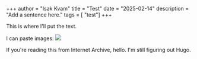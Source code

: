 +++
author = "Isak Kvam"
title = "Test"
date = "2025-02-14"
description = "Add a sentence here."
tags = [
    "test"]
+++

This is where I'll put the text.

I can paste images:
![](../../images/Screenshot%202025-04-23%20at%208.00.53%20AM.png)

If you're reading this from Internet Archive, hello. I'm still figuring out Hugo.